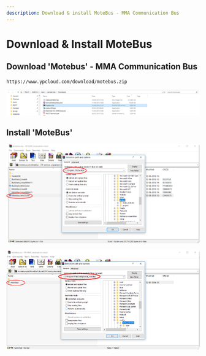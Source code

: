 ```yaml
---
description: Download & install MoteBus - MMA Communication Bus
---
```


# Download & Install MoteBus

## Download 'Motebus' - MMA Communication Bus

```text
https://www.ypcloud.com/download/motebus.zip
```

![](.gitbook/assets/motebus_download.png)



## Install 'MoteBus'

![](.gitbook/assets/motebus_exe_install.png)

![](.gitbook/assets/node_modules_motebus_install.png)

